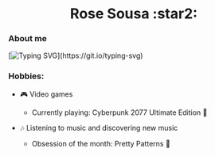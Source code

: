 
<h1 align="center">Rose Sousa :star2: </h1>


### About me

[![Typing SVG](https://readme-typing-svg.demolab.com?font=Kanit&pause=1000&color=C78EF7&center=true&vCenter=true&multiline=true&random=false&width=435&lines=Web+Dev+Student.+;How+veGraphic+Designer+and+aspiring+Illustrator.xingly+quick+daft+zebras+jump;Games+and+music+are+the+keepers+of+my+inner+peace.)](https://git.io/typing-svg)

### Hobbies:

- :video_game: Video games
  - Currently playing: Cyberpunk 2077 Ultimate Edition :robot:
 
- :notes: Listening to music and discovering new music
  - Obsession of the month: Pretty Patterns :milky_way:



